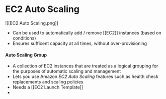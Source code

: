 # EC2 Auto Scaling
![[EC2 Auto Scaling.png]]
- Can be used to automatically add / remove [[EC2]] instances (based on conditions)
- Ensures sufficent capacity at all times, without over-provisioning

#### Auto Scaling Group
- A collection of EC2 instances that are treated as a logical grouping for the purposes of automatic scaling and management
- Lets you use Amazon *EC2 Auto Scaling* features such as health check replacements and scaling policies
- Needs a [[EC2 Launch Template]]
- 
